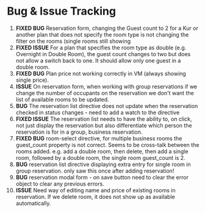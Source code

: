 Bug & Issue Tracking
====================

1. **FIXED BUG** Reservation form, changing the Guest count to 2 for a Kur or another plan that does not specify the room type is not
changing the filter on the rooms (single rooms still showing
2. **FIXED ISSUE** For a plan that specifies the room type as double (e.g. Overnight in Double Room), the guest count changes
 to two but does not allow a switch back to one. It should allow only one guest in a double room.
3. **FIXED BUG** Plan price not working correctly in VM (always showing single price).
4. **ISSUE** On reservation form, when working with group reservations if we change the number of occupants on the reservation
we don't want the list of available rooms to be updated.
5. **BUG** The reservation list directive does not update when the reservation checked in status changes - need to
add a watch to the directive
6. **FIXED ISSUE** The reservation list needs to have the ability to, on click, not just display the reservation but also
differentiate which person the reservation is for in a group, business reservation.
7. **FIXED BUG** room-select directive, for multiple business rooms the guest_count property is not correct. Seems to be cross-talk
between the rooms added. e.g. add a double room, then delete, then add a single room, followed by a double room, the
single room guest_count is 2.
8. **BUG** reservation list directive displaying extra entry for single room in group reservation. only saw this once after adding reservation!
9. **BUG** reservation modal form - on save button need to clear the error object to clear any previous errors.
10. **ISSUE** Need way of editing name and price of existing rooms in reservation. If we delete room, it does not show
up as available automatically.
